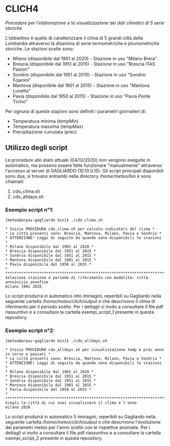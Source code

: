 # CLICH4
_Procedure per l'elaborazione e la visualizzazione dei dati climatici di 5 serie storiche_

L'obbiettivo è quello di caratterizzare il clima di 5 grandi città della Lombardia attraverso la disamina di serie termometriche e pluviometriche storiche.
Le stazioni scelte sono:
- Milano (disponibile dal 1901 al 2020) - Stazione in uso "Milano Brera"
- Brescia (disponibile dal 1951 al 2015) - Stazione in uso "Brescia ITAS Pastori"
- Sondrio (disponibile dal 1951 al 2015) - Stazione in uso "Sondrio Fojanini"
- Mantova (disponibile dal 1901 al 2015) - Stazione in uso "Mantova Lunetta"
- Pavia (disponibile dal 1950 al 2015) - Stazione in uso "Pavia Ponte Ticino"

Per ognuna di queste stazioni sono definiti i parametri giornalieri di:
- Temperatura minima (tempMin)
- Temperatura massima (tempMax)
- Precipitazione cumulata (prec)

## Utilizzo degli script
Le procedure allo stato attuale (04/12/2020) non vengono eseguite in automatico, ma possono essere fatte funzionare "manualmente" attraverso l'accesso al server di GAGLIARDO (10.10.0.15). 
Gli script principali disponibili sono due, si trovano entrambi nella directory _/home/meteo/bin_ e sono chiamati:
1) cdo_clima.sh
2) cdo_alldays.sh


### Esempio script n°1:
```
[meteo@arpav-gagliardo bin]$ ./cdo_clima.sh

* Inizio PROCEDURA cdo_clima.sh per calcolo indicatori del clima *
* Le città presenti sono: Brescia, Mantova, Milano, Pavia e Sondrio *
* ATTENZIONE! Leggi di seguito da quando sono disponibili le stazioni *
* Milano disponibile dal 1901 al 2020 *
* Brescia disponibile dal 1951 al 2015 *
* Sondrio disponibile dal 1951 al 2015 *
* Mantova disponibile dal 1901 al 2015 *
* Pavia disponibile dal 1950 al 2015 *
*
*******************************************************************************
Seleziona stazione e periodo di riferimento con modalità: città annoinizio annofine
milano 1901 2020
```
Lo script produrrà in automatico otto immagini, reperibili su Gagliardo nella seguente cartella _/home/meteo/clich/output_ e che descrivono il clima di riferimento per il periodo scelto. Per i dettagli vi invito a consultare il file pdf riassuntivo e a consultare la cartella esempi_script_1 presente in questa repository.

### Esempio script n°2:
```
[meteo@arpav-gagliardo bin]$ ./cdo_alldays.sh

* Inizio PROCEDURA cdo_alldays.sh per visualizzazione temp e prec anno in corso e passati *
* Le città presenti sono: Brescia, Mantova, Milano, Pavia e Sondrio *
* ATTENZIONE! Leggi di seguito da quando sono disponibili le stazioni *
* Milano disponibile dal 1901 al 2020 *
* Brescia disponibile dal 1951 al 2015 *
* Sondrio disponibile dal 1951 al 2015 *
* Mantova disponibile dal 1901 al 2015 *
* Pavia disponibile dal 1950 al 2015 *
*
*******************************************************************************
Scegli la città di cui vuoi visualizzare il clima e l'anno
milano 2020
```
Lo script produrrà in automatico 5 immagini, reperibili su Gagliardo nella seguente cartella _/home/meteo/clich/output_ e che descrivono l'evoluzione dei parametri meteo per l'anno scelto con le rispettive anomalie. Per i dettagli vi invito a consultare il file pdf riassuntivo e a consultare la cartella esempi_script_2 presente in questa repository.
